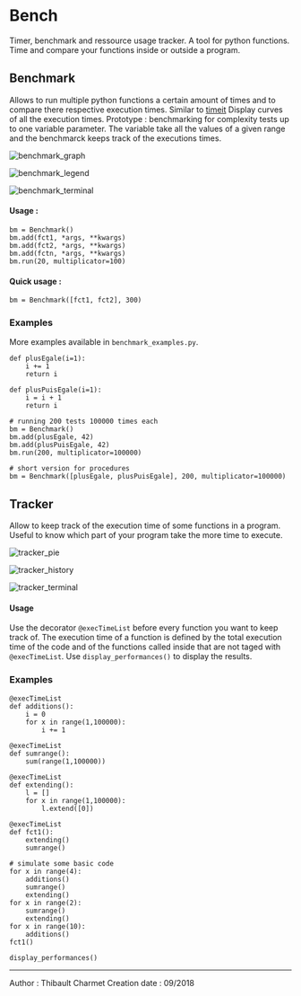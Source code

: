 #  Bench
Timer, benchmark and ressource usage tracker.
A tool for python functions. Time and compare your functions inside or outside a program.


## Benchmark

Allows to run multiple python functions a certain amount of times and to compare there respective execution times.
Similar to [timeit](https://docs.python.org/2/library/timeit.html) Display curves of all the execution times.
Prototype : benchmarking for complexity tests up to one variable parameter. The variable take all the values of a given range and the benchmarck keeps track of the executions times.

![benchmark_graph](images/benchmark_graph.png)

![benchmark_legend](images/benchmark_legend.png)

![benchmark_terminal](images/benchmark_terminal.png)

#### Usage :
```
bm = Benchmark()
bm.add(fct1, *args, **kwargs)
bm.add(fct2, *args, **kwargs)
bm.add(fctn, *args, **kwargs)
bm.run(20, multiplicator=100)
```

#### Quick usage :
```
bm = Benchmark([fct1, fct2], 300)
```

### Examples
More examples available in ```benchmark_examples.py```.

```
def plusEgale(i=1):
    i += 1
    return i

def plusPuisEgale(i=1):
    i = i + 1
    return i

# running 200 tests 100000 times each
bm = Benchmark()
bm.add(plusEgale, 42)
bm.add(plusPuisEgale, 42)
bm.run(200, multiplicator=100000)

# short version for procedures
bm = Benchmark([plusEgale, plusPuisEgale], 200, multiplicator=100000)
```

## Tracker
Allow to keep track of the execution time of some functions in a program. Useful to know which part of your program take the more time to execute.

![tracker_pie](images/tracker_pie.png)

![tracker_history](images/tracker_history.png)

![tracker_terminal](images/tracker_terminal.png)

#### Usage
Use the decorator ```@execTimeList``` before every function you want to keep track of.
The execution time of a function is defined by the total execution time of the code and of the functions called inside that are not taged with ```@execTimeList```.
Use ```display_performances()``` to display the results.

### Examples
```
@execTimeList
def additions():
    i = 0
    for x in range(1,100000):
        i += 1

@execTimeList
def sumrange():
    sum(range(1,100000))

@execTimeList
def extending():
    l = []
    for x in range(1,100000):
        l.extend([0])

@execTimeList
def fct1():
    extending()
    sumrange()

# simulate some basic code
for x in range(4):
    additions()
    sumrange()
    extending()
for x in range(2):
    sumrange()
    extending()
for x in range(10):
    additions()
fct1()

display_performances()
```

_______________________________________________________
Author : Thibault Charmet
Creation date : 09/2018

